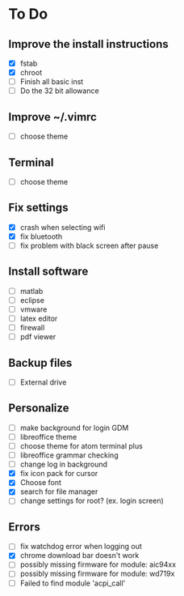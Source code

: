 # To Do

## Improve the install instructions
 - [x] fstab
 - [x] chroot
 - [ ] Finish all basic inst
 - [ ] Do the 32 bit allowance 

## Improve ~/.vimrc
  - [ ] choose theme

## Terminal
  - [ ] choose theme


## Fix settings
  - [x] crash when selecting wifi
  - [x] fix bluetooth
  - [ ] fix problem with black screen after pause

## Install software
  - [ ] matlab
  - [ ] eclipse
  - [ ] vmware
  - [ ] latex editor
  - [ ] firewall
  - [ ] pdf viewer

## Backup files
  - [ ] External drive

## Personalize
  - [ ] make background for login GDM
  - [ ] libreoffice theme
  - [ ] choose theme for atom terminal plus
  - [ ] libreoffice grammar checking
  - [ ] change log in background
  - [x] fix icon pack for cursor
  - [x] Choose font
  - [x] search for file manager
  - [ ] change settings for root? (ex. login screen)

## Errors
  - [ ] fix watchdog error when logging out
  - [x] chrome download bar doesn't work
  - [ ] possibly missing firmware for module: aic94xx
  - [ ] possibly missing firmware for module: wd719x
  - [ ] Failed to find module 'acpi_call'
